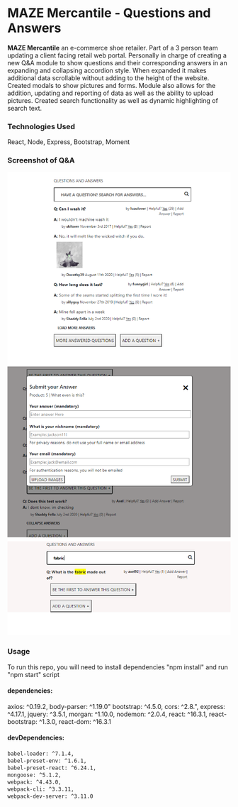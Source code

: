 # MAZE Mercantile - Questions and Answers

**MAZE Mercantile** an e-commerce shoe retailer.
Part of a 3 person team updating a client facing retail web portal.
Personally in charge of creating a new Q&A module to show questions and their corresponding answers in an expanding and collapsing accordion style.
When expanded it makes additional data scrollable without adding to the height of the website. Created modals to show pictures and forms.
Module also allows for the addition, updating and reporting of data as well as the ability to upload pictures.
Created search functionality as well as dynamic highlighting of search text.


### Technologies Used
React, Node, Express, Bootstrap, Moment

### Screenshot of Q&A
![QnA1](/QnA1.png)
![QnA2](/QnA2.png)
![QnA3](/QnA3.png)

### Usage
To run this repo, you will need to install dependencies "npm install" and run "npm start" script

#### dependencies:
  axios: ^0.19.2,
    body-parser: ^1.19.0"
    bootstrap: ^4.5.0,
    cors: ^2.8.",
    express: ^4.17.1,
    jquery: ^3.5.1,
    morgan: ^1.10.0,
    nodemon: ^2.0.4,
    react: ^16.3.1,
    react-bootstrap: ^1.3.0,
    react-dom: ^16.3.1

 #### devDependencies:
    babel-loader: ^7.1.4,
    babel-preset-env: ^1.6.1,
    babel-preset-react: ^6.24.1,
    mongoose: ^5.1.2,
    webpack: ^4.43.0,
    webpack-cli: ^3.3.11,
    webpack-dev-server: ^3.11.0
